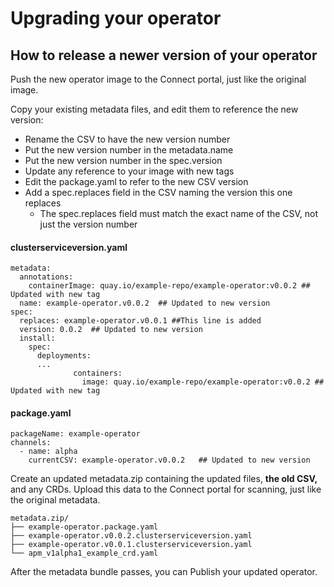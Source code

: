 # Upgrading your operator

## How to release a newer version of your operator

Push the new operator image to the Connect portal, just like the original image.

Copy your existing metadata files, and edit them to reference the new version:

* Rename the CSV to have the new version number
* Put the new version number in the metadata.name
* Put the new version number in the spec.version
* Update any reference to your image with new tags
* Edit the package.yaml to refer to the new CSV version
* Add a spec.replaces field in the CSV naming the version this one replaces 
  * The spec.replaces field must match the exact name of the CSV, not just the version number

#### clusterserviceversion.yaml

```text
metadata:
  annotations:
    containerImage: quay.io/example-repo/example-operator:v0.0.2 ## Updated with new tag
  name: example-operator.v0.0.2  ## Updated to new version 
spec:
  replaces: example-operator.v0.0.1 ##This line is added
  version: 0.0.2  ## Updated to new version
  install:
    spec:
      deployments:      
      ...
              containers:
                image: quay.io/example-repo/example-operator:v0.0.2 ## Updated with new tag
```

#### package.yaml

```text
packageName: example-operator
channels:
  - name: alpha
    currentCSV: example-operator.v0.0.2   ## Updated to new version
```

Create an updated metadata.zip containing the updated files, **the old CSV,** and any CRDs. Upload this data to the Connect portal for scanning, just like the original metadata.

```text
metadata.zip/
├── example-operator.package.yaml
├── example-operator.v0.0.2.clusterserviceversion.yaml
├── example-operator.v0.0.1.clusterserviceversion.yaml
└── apm_v1alpha1_example_crd.yaml
```

After the metadata bundle passes, you can Publish your updated operator.



